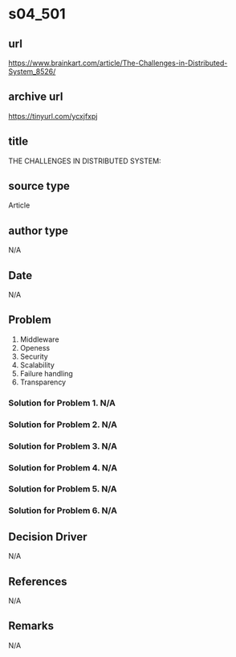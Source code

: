 # s04_501

## url
https://www.brainkart.com/article/The-Challenges-in-Distributed-System_8526/

## archive url
https://tinyurl.com/ycxjfxpj

## title
THE CHALLENGES IN DISTRIBUTED SYSTEM:

## source type
Article

## author type
N/A

## Date
N/A

## Problem
1. Middleware
2. Openess
3. Security
4. Scalability
5. Failure handling
6. Transparency

### Solution for Problem 1. N/A
### Solution for Problem 2. N/A
### Solution for Problem 3. N/A
### Solution for Problem 4. N/A
### Solution for Problem 5. N/A
### Solution for Problem 6. N/A

## Decision Driver
N/A


## References
N/A

## Remarks
N/A